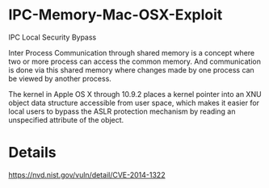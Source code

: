 # IPC-Memory-Mac-OSX-Exploit
IPC Local Security Bypass

Inter Process Communication through shared memory is a concept where two or more process can access the common memory. And communication is done via this shared memory where changes made by one process can be viewed by another process.

The kernel in Apple OS X through 10.9.2 places a kernel pointer into an XNU object data structure accessible from user space, which makes it easier for local users to bypass the ASLR protection mechanism by reading an unspecified attribute of the object.

# Details
https://nvd.nist.gov/vuln/detail/CVE-2014-1322

